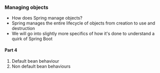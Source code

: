 ### Managing objects

- How does Spring manage objects?
- Spring manages the entire lifecycle of objects from creation to use and destruction
- We will go into slightly more specifics of how it's done to understand a quirk of Spring Boot

#### Part 4

1. Default bean behaviour
2. Non default bean behaviours
